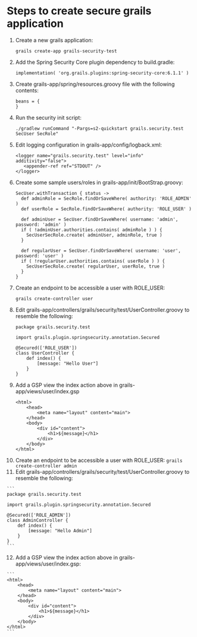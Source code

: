 # Steps to create secure grails application

1.  Create a new grails application:
    ```
    grails create-app grails-security-test
    ```
2.  Add the Spring Security Core plugin dependency to build.gradle:
    ```
    implementation( 'org.grails.plugins:spring-security-core:6.1.1' )
    ```
3.  Create grails-app/spring/resources.groovy file with the following contents:
    ```
    beans = {
    }
    ```
4.  Run the security init script:
    ```
    ./gradlew runCommand "-Pargs=s2-quickstart grails.security.test SecUser SecRole"
    ```
5.  Edit logging configuration in grails-app/config/logback.xml:
    ```
    <logger name="grails.security.test" level="info" additivity="false">
       <appender-ref ref="STDOUT" />
    </logger>
    ```
6.  Create some sample users/roles in grails-app/init/BootStrap.groovy:
    ```
    SecUser.withTransaction { status ->
      def adminRole = SecRole.findOrSaveWhere( authority: 'ROLE_ADMIN' )
      def userRole = SecRole.findOrSaveWhere( authority: 'ROLE_USER' )

      def adminUser = SecUser.findOrSaveWhere( username: 'admin', password: 'admin' )
      if ( !adminUser.authorities.contains( adminRole ) ) {
        SecUserSecRole.create( adminUser, adminRole, true )
      }

      def regularUser = SecUser.findOrSaveWhere( username: 'user', password: 'user' )
      if ( !regularUser.authorities.contains( userRole ) ) {
        SecUserSecRole.create( regularUser, userRole, true )
      }
    }
    ```
7.  Create an endpoint to be accessible a user with ROLE_USER:
    ``` 
    grails create-controller user
    ```
8.  Edit  grails-app/controllers/grails/security/test/UserController.groovy to resemble the following:
    ```
    package grails.security.test
    
    import grails.plugin.springsecurity.annotation.Secured
    
    @Secured(['ROLE_USER'])
    class UserController {
        def index() {
            [message: "Hello User"]
        }
    }
    ```
9.  Add a GSP view the index action above in grails-app/views/user/index.gsp
    ```
    <html>
        <head>
            <meta name="layout" content="main">
        </head>
        <body>
            <div id="content">
                <h1>${message}</h1>
            </div>
        </body>
    </html>
    ```
10.  Create an endpoint to be accessible a user with ROLE_USER:
    ```
    grails create-controller admin
    ```
12.  Edit  grails-app/controllers/grails/security/test/UserController.groovy to resemble the following:
    
    ```
    package grails.security.test
    
    import grails.plugin.springsecurity.annotation.Secured
    
    @Secured(['ROLE_ADMIN'])
    class AdminController {
        def index() {
            [message: "Hello Admin"]
        }
    }
    ```
12.  Add a GSP view the index action above in grails-app/views/user/index.gsp:

    ```
    <html>
        <head>
            <meta name="layout" content="main">
        </head>
        <body>
            <div id="content">
                <h1>${message}</h1>
            </div>
        </body>
    </html>
    ```
